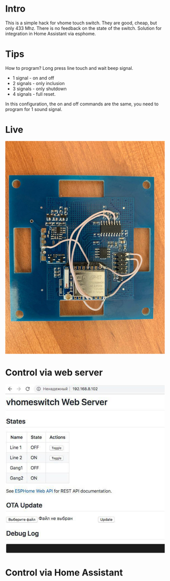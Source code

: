 # Intro
This is a simple hack for vhome touch switch.
They are good, cheap, but only 433 Mhz. There is no feedback on the state of the switch.
Solution for integration in Home Assistant via esphome.

# Tips

How to program?
Long press line touch and wait beep signal.

* 1 signal - on and off
* 2 signals - only inclusion
* 3 signals - only shutdown
* 4 signals - full reset.

In this configuration, the on and off commands are the same, you need to program for 1 sound signal.

# Live
![](https://github.com/freenetwork/vhome-switch-433-to-wifi/blob/master/esp07_and_vhome_433_switch.jpg?raw=true)

# Control via web server
![](https://github.com/freenetwork/vhome-switch-433-to-wifi/blob/master/images/control_web_server.jpg?raw=true)

# Control via Home Assistant

